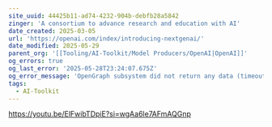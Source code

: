 ```yaml
---
site_uuid: 44425b11-ad74-4232-904b-debfb28a5842
zinger: 'A consortium to advance research and education with AI'
date_created: 2025-03-05
url: 'https://openai.com/index/introducing-nextgenai/'
date_modified: 2025-05-29
parent_org: '[[Tooling/AI-Toolkit/Model Producers/OpenAI|OpenAI]]'
og_errors: true
og_last_error: '2025-05-28T23:24:07.675Z'
og_error_message: 'OpenGraph subsystem did not return any data (timeout or crash).'
tags:
  - AI-Toolkit
---
```


https://youtu.be/ElFwibTDpiE?si=wgAa6le7AFmAQGnp